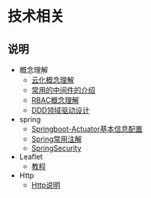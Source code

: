 # 技术相关

## 说明

- 概念理解
    - [云化概念理解](./concept/云化概念理解.md)
    - [常用的中间件的介绍](./concept/常用的中间件的介绍.md)
    - [RBAC概念理解](./concept/RBAC概念理解.md)
    - [DDD领域驱动设计](./concept/DDD领域驱动设计.md)
- spring
    - [Springboot-Actuator基本信息配置](./spring/Springboot-Actuator基本信息配置.md)
    - [Spring常用注解](./spring/Spring常用注解.md)
    - [SpringSecurity](./spring/SpringSecurity/说明.md)
- Leaflet
    - [教程](./Leaflet/概述.md)
- Http
    - [Http说明](./Http/Http说明.md)